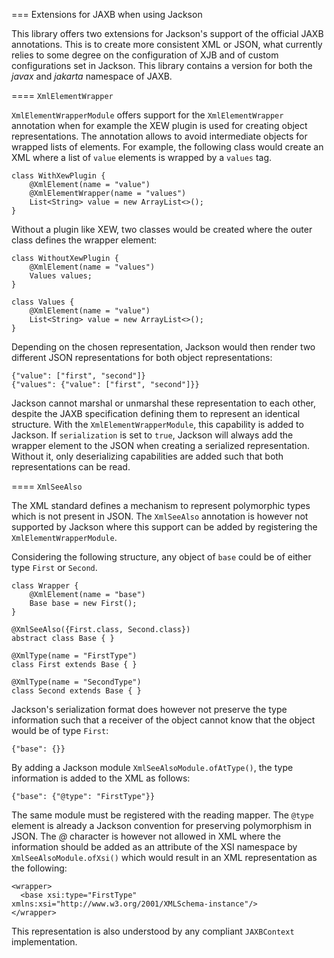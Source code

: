 === Extensions for JAXB when using Jackson

This library offers two extensions for Jackson's support of the official JAXB annotations. This is to create more consistent XML or JSON, what currently relies to some degree on the configuration of XJB and of custom configurations set in Jackson. This library contains a version for both the *javax* and *jakarta* namespace of JAXB.

==== `XmlElementWrapper`

`XmlElementWrapperModule` offers support for the `XmlElementWrapper` annotation when for example the XEW plugin is used for creating object representations. The annotation allows to avoid intermediate objects for wrapped lists of elements. For example, the following class would create an XML where a list of `value` elements is wrapped by a `values` tag. 

    class WithXewPlugin {
        @XmlElement(name = "value")
        @XmlElementWrapper(name = "values")
        List<String> value = new ArrayList<>();
    }

Without a plugin like XEW, two classes would be created where the outer class defines the wrapper element:

    class WithoutXewPlugin {
        @XmlElement(name = "values")
        Values values;
    }

    class Values {
        @XmlElement(name = "value")
        List<String> value = new ArrayList<>();
    }

Depending on the chosen representation, Jackson would then render two different JSON representations for both object representations:

    {"value": ["first", "second"]}
    {"values": {"value": ["first", "second"]}}

Jackson cannot marshal or unmarshal these representation to each other, despite the JAXB specification defining them to represent an identical structure. With the `XmlElementWrapperModule`, this capability is added to Jackson. If `serialization` is set to `true`, Jackson will always add the wrapper element to the JSON when creating a serialized representation. Without it, only deserializing capabilities are added such that both representations can be read.

==== `XmlSeeAlso`

The XML standard defines a mechanism to represent polymorphic types which is not present in JSON. The `XmlSeeAlso` annotation is however not supported by Jackson where this support can be added by registering the `XmlElementWrapperModule`. 

Considering the following structure, any object of `base` could be of either type `First` or `Second`.

    class Wrapper {
        @XmlElement(name = "base")
        Base base = new First();
    }

    @XmlSeeAlso({First.class, Second.class})
    abstract class Base { }

    @XmlType(name = "FirstType")
    class First extends Base { }

    @XmlType(name = "SecondType")
    class Second extends Base { }

Jackson's serialization format does however not preserve the type information such that a receiver of the object cannot know that the object would be of type `First`:

    {"base": {}}

By adding a Jackson module `XmlSeeAlsoModule.ofAtType()`, the type information is added to the XML as follows:

    {"base": {"@type": "FirstType"}}

The same module must be registered with the reading mapper. The `@type` element is already a Jackson convention for preserving polymorphism in JSON. The *@* character is however not allowed in XML where the information should be added as an attribute of the XSI namespace by `XmlSeeAlsoModule.ofXsi()` which would result in an XML representation as the following:

    <wrapper>
      <base xsi:type="FirstType" xmlns:xsi="http://www.w3.org/2001/XMLSchema-instance"/>
    </wrapper>

This representation is also understood by any compliant `JAXBContext` implementation.
